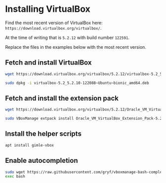 Installing VirtualBox
=====================

Find the most recent version of VirtualBox here: `https://download.virtualbox.org/virtualbox/`.

At the time of writing that is `5.2.12` with build number `122591`.

Replace the files in the examples below with the most recent version.

Fetch and install VirtualBox
----------------------------

```sh
wget https://download.virtualbox.org/virtualbox/5.2.12/virtualbox-5.2_5.2.12-122591~Ubuntu~bionic_amd64.deb

sudo dpkg -i virtualbox-5.2_5.2.10-122088~Ubuntu~bionic_amd64.deb
```

Fetch and install the extension pack
------------------------------------

```sh
wget https://download.virtualbox.org/virtualbox/5.2.12/Oracle_VM_VirtualBox_Extension_Pack-5.2.12-122591.vbox-extpack

sudo VBoxManage extpack install Oracle_VM_VirtualBox_Extension_Pack-5.2.12-122591.vbox-extpack
```

Install the helper scripts
--------------------------

```sh
apt install gimle-vbox
```

Enable autocompletion
---------------------
```sh
sudo wget https://raw.githubusercontent.com/gryf/vboxmanage-bash-completion/master/VBoxManage -O /etc/bash_completion.d/VBoxManage
exec bash
```
